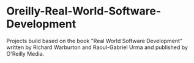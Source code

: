 # Oreilly-Real-World-Software-Development
Projects build based on the book "Real World Software Development" written by Richard Warburton and Raoul-Gabriel Urma and published by O'Reilly Media.
